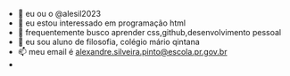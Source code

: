 - 👋 eu ou o @alesil2023
- 👀 eu estou interessado em programação html
- 🌱 frequentemente busco aprender css,github,desenvolvimento pessoal
- 💞️ eu sou aluno de filosofia, colégio mário qintana
- 📫 meu email é alexandre.silveira.pinto@escola.pr.gov.br
- 
<!---
alesil2023/alesil2023 is a ✨ special ✨ repository because its `README.md` (this file) appears on your GitHub profile.
You can click the Preview link to take a look at your changes.
--->

